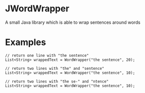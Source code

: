# JWordWrapper
A small Java library which is able to wrap sentences around words

# Examples
  ```
  // return one line with "the sentence"
  List<String> wrappedText = WordWrapper("the sentence", 20);
  ```

  ```
  // return two lines with "the" and "sentence"
  List<String> wrappedText = WordWrapper("the sentence", 10);
  ```
  
  ```
  // return two lines with "the se-" and "ntence"
  List<String> wrappedText = WordWrapper("the sentence", 10);
  ```
